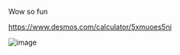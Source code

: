 Wow so fun

https://www.desmos.com/calculator/5xmuoes5ni

![image](https://github.com/Pancraes/DesmosOppenheimer/assets/108845209/a6d77b1e-b777-43a3-989f-b413f1e7ed93)
